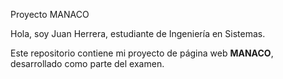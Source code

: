  Proyecto MANACO

Hola, soy Juan Herrera, estudiante de Ingeniería en Sistemas.  

Este repositorio contiene mi proyecto de página web **MANACO**, desarrollado como parte del examen.  